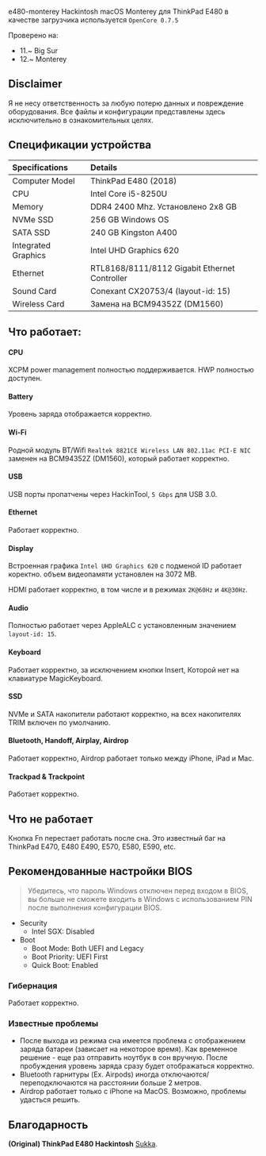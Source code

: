 e480-monterey
Hackintosh macOS Monterey для ThinkPad E480
в качестве загрузчика используется `OpenCore 0.7.5`

Проверено на:

- 11.~ Big Sur
- 12.~ Monterey

## Disclaimer

Я не несу ответственность за любую потерю данных и повреждение оборудования. Все файлы и конфигурации представлены здесь исключительно в ознакомительных целях.

## Спецификации устройства

| Specifications | Details |
|:---|:---|
| Computer Model | ThinkPad E480 (2018) |
| CPU | Intel Core i5-8250U |
| Memory | DDR4 2400 Mhz. Установлено 2x8 GB |
| NVMe SSD | 256 GB Windows OS |
| SATA SSD | 240 GB Kingston A400 |
| Integrated Graphics | Intel UHD Graphics 620 |
| Ethernet | RTL8168/8111/8112 Gigabit Ethernet Controller |
| Sound Card | Conexant CX20753/4 (layout-id: 15) |
| Wireless Card | Замена на BCM94352Z (DM1560) |

## Что работает:

#### CPU

XCPM power management полностью поддерживается. HWP полностью доступен.

#### Battery

Уровень заряда отображается корректно.

#### Wi-Fi

Родной модуль BT/Wifi `Realtek 8821CE Wireless LAN 802.11ac PCI-E NIC` заменен на BCM94352Z (DM1560), который работает корректно.

#### USB

USB порты пропатчены через HackinTool, `5 Gbps` для USB 3.0.

#### Ethernet

Работает корректно.

#### Display

Встроенная графика `Intel UHD Graphics 620` с подменой ID работает коректно. объем видеопамяти установлен на 3072 MB.

HDMI работает корректно, в том числе и в режимах `2K@60Hz` и `4K@30Hz`.

#### Audio

Полностью работает через AppleALC с установленным значением `layout-id: 15`.

#### Keyboard

Работает корректно, за исключением кнопки Insert, Которой нет на клавиатуре MagicKeyboard.

#### SSD

NVMe и SATA накопители работают корректно, на всех накопителях TRIM включен по умолчанию.

#### Bluetooth, Handoff, Airplay, Airdrop

Работает корректно, Airdrop работает только между iPhone, iPad и Mac. 

#### Trackpad & Trackpoint

Работает корректно.

## Что не работает

Кнопка Fn перестает работать после сна. Это известный баг на ThinkPad E470, E480 E490, E570, E580, E590, etc.

## Рекомендованные настройки BIOS

> Убедитесь, что пароль Windows отключен перед входом в BIOS, вы больше не сможете входить в Windows с использованием PIN после выполнения конфигурации BIOS.

- Security
  - Intel SGX: Disabled
- Boot
  - Boot Mode: Both UEFI and Legacy
  - Boot Priority: UEFI First
  - Quick Boot: Enabled

### Гибернация

Работает корректно.

### Известные проблемы

- После выхода из режима сна имеется проблема с отображением заряда батареи (зависает на некоторое время). Как временное решение - еще раз отправить ноутбук в сон вручную. После пробуждения уровень заряда сразу будет отображаться корректно.
- Bluetooth гарнитуры (Ex. Airpods) иногда отключаются/переподключаются на расстоянии больше 2 метров.
- Airdrop работает только с iPhone на MacOS. 
Возможно, проблемы удасться решить.


## Благодарность

**(Original) ThinkPad E480 Hackintosh** [Sukka](https://github.com/SukkaW).
